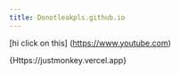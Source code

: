 ```yaml
---
title: Donotleakpls.github.io
--- 
```


 [hi click on this] (https://www.youtube.com)


 {Https://justmonkey.vercel.app}





